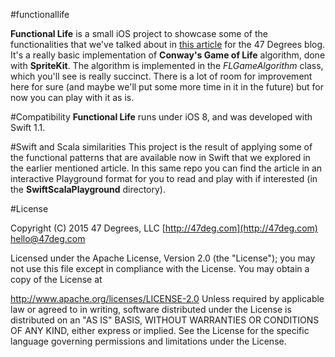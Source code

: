 #functionallife

**Functional Life** is a small iOS project to showcase some of the functionalities that we've talked about in [this article](http://www.47deg.com/blog/swift-scala) for the 47 Degrees blog. It's a really basic implementation of **Conway's Game of Life** algorithm, done with **SpriteKit**. The algorithm is implemented in the *FLGameAlgorithm* class, which you'll see is really succinct. There is a lot of room for improvement here for sure (and maybe we'll put some more time in it in the future) but for now you can play with it as is.

#Compatibility
**Functional Life** runs under iOS 8, and was developed with Swift 1.1.

#Swift and Scala similarities
This project is the result of applying some of the functional patterns that are available now in Swift that we explored in the earlier mentioned article. In this same repo you can find the article in an interactive Playground format for you to read and play with if interested (in the **SwiftScalaPlayground** directory).

#License

Copyright (C) 2015 47 Degrees, LLC [http://47deg.com](http://47deg.com) [hello@47deg.com](mailto:hello@47deg.com)

Licensed under the Apache License, Version 2.0 (the "License"); you may not use this file except in compliance with the License. You may obtain a copy of the License at

http://www.apache.org/licenses/LICENSE-2.0 Unless required by applicable law or agreed to in writing, software distributed under the License is distributed on an "AS IS" BASIS, WITHOUT WARRANTIES OR CONDITIONS OF ANY KIND, either express or implied. See the License for the specific language governing permissions and limitations under the License.
